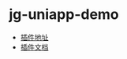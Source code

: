 # jg-uniapp-demo


- [插件地址](https://ext.dcloud.net.cn/plugin?name=jg-jpush-u)
- [插件文档](./uni_modules/jg-jpush-u/readme_me.md)
